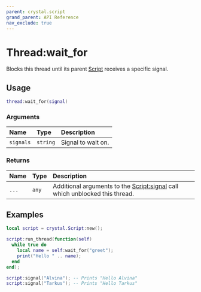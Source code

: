 ```yaml
---
parent: crystal.script
grand_parent: API Reference
nav_exclude: true
---
```


# Thread:wait_for

Blocks this thread until its parent [Script](script) receives a specific signal.

## Usage

```lua
thread:wait_for(signal)
```

### Arguments

| Name      | Type     | Description        |
| :-------- | :------- | :----------------- |
| `signals` | `string` | Signal to wait on. |

### Returns

| Name  | Type  | Description                                                                                  |
| :---- | :---- | :------------------------------------------------------------------------------------------- |
| `...` | `any` | Additional arguments to the [Script:signal](script_signal) call which unblocked this thread. |

## Examples

```lua
local script = crystal.Script:new();

script:run_thread(function(self)
  while true do
    local name = self:wait_for("greet");
    print("Hello " .. name);
  end
end);

script:signal("Alvina"); -- Prints "Hello Alvina"
script:signal("Tarkus"); -- Prints "Hello Tarkus"
```
